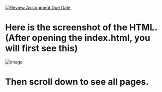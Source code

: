 [![Review Assignment Due Date](https://classroom.github.com/assets/deadline-readme-button-24ddc0f5d75046c5622901739e7c5dd533143b0c8e959d652212380cedb1ea36.svg)](https://classroom.github.com/a/q7-BXQLg)

# Here is the screenshot of the HTML. (After opening the index.html, you will first see this)
![image](https://github.com/info-6150-fall-2023/assignment-2-SallyChanghw/blob/c73e8b70a20886d726d5a9f8caa907826bc3ee5f/Screenshot.png)

# Then scroll down to see all pages.
